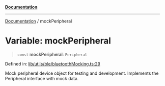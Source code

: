 [**Documentation**](../README.md)

***

[Documentation](../README.md) / mockPeripheral

# Variable: mockPeripheral

> `const` **mockPeripheral**: `Peripheral`

Defined in: [lib/utils/ble/bluetoothMocking.ts:29](https://github.com/aldesgroup/goaldn/blob/6a7943d02984b1a6b41d76a3a483a1484b644076/lib/utils/ble/bluetoothMocking.ts#L29)

Mock peripheral device object for testing and development.
Implements the Peripheral interface with mock data.
